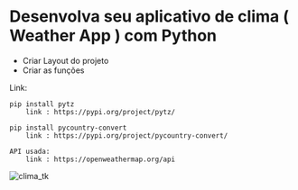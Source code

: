 # Desenvolva seu aplicativo de clima ( Weather App ) com Python 


- Criar Layout do projeto
- Criar as funções


Link:

    pip install pytz
        link : https://pypi.org/project/pytz/

    pip install pycountry-convert
        link : https://pypi.org/project/pycountry-convert/

    API usada:
        link : https://openweathermap.org/api
        
        
        
![clima_tk](https://user-images.githubusercontent.com/43301551/215277161-50d63ef9-3f6d-4953-a0ff-449e96ce1cce.png)
